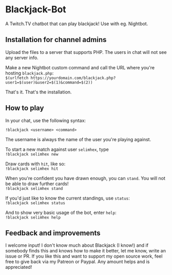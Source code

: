 # Blackjack-Bot
A Twitch.TV chatbot that can play blackjack! Use with eg. Nightbot.

## Installation for channel admins

Upload the files to a server that supports PHP. The users in chat will not see any server info.

Make a new Nightbot custom command and call the URL where you're hosting `blackjack.php`:  
`$(urlfetch https://yourdomain.com/blackjack.php?user1=$(user)&user2=$(1)&command=$(2))`

That's it. That's the installation.

## How to play

In your chat, use the following syntax:

`!blackjack <username> <command>`

The username is always the name of the user you're playing against.

To start a new match against user `selimhex`, type  
`!blackjack selimhex new`

Draw cards with `hit`, like so:  
`!blackjack selimhex hit`

When you're confident you have drawn enough, you can `stand`. You will not be able to draw further cards!  
`!blackjack selimhex stand`

If you'd just like to know the current standings, use `status`:  
`!blackjack selimhex status`

And to show very basic usage of the bot, enter `help`:  
`!blackjack selimhex help`

## Feedback and improvements

I welcome input! I don't know much about Blackjack (I know!) and if somebody finds this and knows how to make it better, let me know, write an issue or PR.
If you like this and want to support my open source work, feel free to give back via my Patreon or Paypal. Any amount helps and is appreciated!
